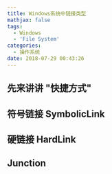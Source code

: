 ```yaml
---
title: Windows系统中链接类型
mathjax: false
tags:
  - Windows
  - 'File System'
categories:
  - 操作系统
date: 2018-07-29 00:43:26
---
```


## 先来讲讲 "快捷方式"

## 符号链接 SymbolicLink

## 硬链接 HardLink

## Junction